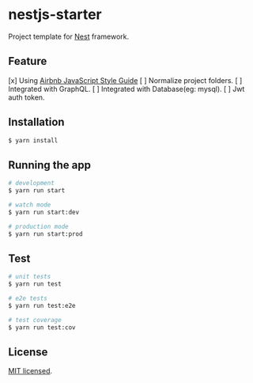 # nestjs-starter

Project template for [Nest](https://github.com/nestjs/nest) framework.

## Feature

[x] Using [Airbnb JavaScript Style Guide](https://github.com/airbnb/javascript)
[ ] Normalize project folders.
[ ] Integrated with GraphQL.
[ ] Integrated with Database(eg: mysql).
[ ] Jwt auth token.

## Installation

```bash
$ yarn install
```

## Running the app

```bash
# development
$ yarn run start

# watch mode
$ yarn run start:dev

# production mode
$ yarn run start:prod
```

## Test

```bash
# unit tests
$ yarn run test

# e2e tests
$ yarn run test:e2e

# test coverage
$ yarn run test:cov
```

## License

[MIT licensed](LICENSE).
